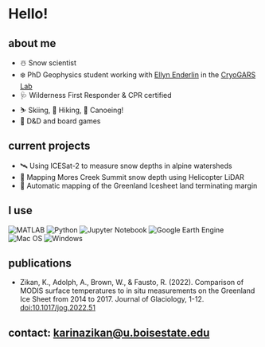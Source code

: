 # Hello!

## about me
- ☃️ Snow scientist 
- ❄️ PhD Geophysics student working with [Ellyn Enderlin](https://github.com/ellynenderlin) in the [CryoGARS Lab](https://github.com/CryoGARS-Glaciology)
- 🩺 Wilderness First Responder & CPR certified
- ⛷️ Skiing, 🥾 Hiking, 🛶 Canoeing!
- 🎲 D&D and board games

## current projects
- 🛰️ Using ICESat-2 to measure snow depths in alpine watersheds
- 🚁 Mapping Mores Creek Summit snow depth using Helicopter LiDAR
- 🧊 Automatic mapping of the Greenland Icesheet land terminating margin

## I use
![MATLAB](https://img.shields.io/badge/-MATLAB-orange?style=for-the-badge&logo=MATLAB)
![Python](https://img.shields.io/badge/python-3670A0?style=for-the-badge&logo=python&logoColor=ffdd54)
![Jupyter Notebook](https://img.shields.io/badge/jupyter-%23FA0F00.svg?style=for-the-badge&logo=jupyter&logoColor=white)
![Google Earth Engine](https://img.shields.io/badge/Google%20Earth%20Engine-green?style=for-the-badge&logo=googleearthengine)
![Mac OS](https://img.shields.io/badge/mac%20os-000000?style=for-the-badge&logo=macos&logoColor=F0F0F0)
![Windows](https://img.shields.io/badge/Windows-0078D6?style=for-the-badge&logo=windows&logoColor=white)

## publications
- Zikan, K., Adolph, A., Brown, W., & Fausto, R. (2022). Comparison of MODIS surface temperatures to in situ measurements on the Greenland Ice Sheet from 2014 to 2017. Journal of Glaciology, 1-12. [doi:10.1017/jog.2022.51](https://doi.org/10.1017/jog.2022.51)

## contact: karinazikan@u.boisestate.edu
